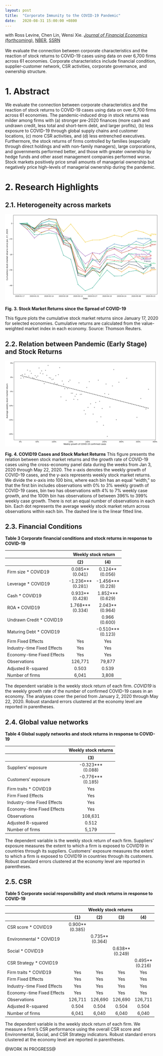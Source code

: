 ```yaml
---
layout: post
title:  "Corporate Immunity to the COVID-19 Pandemic"
date:   2020-08-31 15:00:00 +0800
---
```

with Ross Levine, Chen Lin, Wensi Xie. <a class='icon-ext-link' href='http://www.jfe.rochester.edu/astat.pdf' target="_blank"><i>Journal of Financial Economics</i> (forthcoming)</a>, <a class='icon-ext-link' href='https://www.nber.org/papers/w27055' target="_blank">NBER</a>, <a class='icon-ext-link' href='https://papers.ssrn.com/sol3/papers.cfm?abstract_id=3578585' target="_blank">SSRN</a><br/><br/>We evaluate the connection between corporate characteristics and the reaction of stock returns to COVID-19 cases using data on over 6,700 firms across 61 economies. Corporate characteristics include financial condition, supplier-customer network, CSR activities, corporate governance, and ownership structure.

# 1. Abstract

We evaluate the connection between corporate characteristics and the reaction of stock returns to COVID-19 cases using data on over 6,700 firms across 61 economies. The pandemic-induced drop in stock returns was milder among firms with (a) stronger pre-2020 finances (more cash and undrawn credit, less total and short-term debt, and larger profits), (b) less exposure to COVID-19 through global supply chains and customer locations, (c) more CSR activities, and (d) less entrenched executives. Furthermore, the stock returns of firms controlled by families (especially through direct holdings and with non-family managers), large corporations, and governments performed better, and those with greater ownership by hedge funds and other asset management companies performed worse. Stock markets positively price small amounts of managerial ownership but negatively price high-levels of managerial ownership during the pandemic.

# 2. Research Highlights

## 2.1. Heterogeneity across markets

![Figure 4](/assets/img_post/Figure3.svg)

**Fig. 3.  Stock Market Returns since the Spread of COVID-19**

This figure plots the cumulative stock market returns since January 17, 2020 for selected economies. Cumulative returns are calculated from the value-weighted market index in each economy. Source: Thomson Reuters.

## 2.2. Relation between Pandemic (Early Stage) and Stock Returns

![Figure 4](/assets/img_post/Figure4.svg)

**Fig. 4.  COVID19 Cases and Stock Market Returns**
This figure presents the relation between stock market returns and the growth rate of COVID-19 cases using the cross-economy panel data during the weeks from Jan 3, 2020 through May 22, 2020. The x-axis denotes the weekly growth of COVID-19 cases, and the y-axis represents weekly stock market returns. We divide the x-axis into 100 bins, where each bin has an equal “width,” so that the first bin includes observations with 0% to 3% weekly growth of COVID-19 cases, bin two has observations with 4% to 7% weekly case growth, and the 100th bin has observations of between 396% to 399% weekly case growth. There is not an equal number of observations in each bin. Each dot represents the average weekly stock market return across observations within each bin. The dashed line is the linear fitted line.

## 2.3. Financial Conditions

**Table 3 Corporate financial conditions and stock returns in response to COVID-19**

<div class="center">
<table>
  <thead>
      <tr>
          <th></th>
          <th style="text-align: center" colspan=2>Weekly stock return</th>
      </tr>
    <tr>
      <th></th>
      <th style="text-align: center">(2)</th>
      <th style="text-align: center">(4)</th>
    </tr>
  </thead>
  <tbody>
    <tr>
      <td>Firm size * COVID19</td>
      <td style="text-align: center">0.085**<br>(0.041)</td>
      <td style="text-align: center">0.124**<br>(0.056)</td>
    </tr>
    <tr>
      <td>Leverage * COVID19</td>
      <td style="text-align: center">-1.236***<br>(0.281)</td>
      <td style="text-align: center">-1.456***<br>(0.228)</td>
    </tr>
    <tr>
      <td>Cash * COVID19</td>
      <td style="text-align: center">0.933**<br>(0.428)</td>
      <td style="text-align: center">1.852***<br>(0.629)</td>
    </tr>
    <tr>
      <td>ROA * COVID19</td>
      <td style="text-align: center">1.768***<br>(0.334)</td>
      <td style="text-align: center">2.043**<br>(0.964)</td>
    </tr>
    <tr>
      <td>Undrawn Credit * COVID19</td>
      <td style="text-align: center">&nbsp;</td>
      <td style="text-align: center">0.966<br>(0.600)</td>
    </tr>
    <tr>
      <td>Maturing Debt * COVID19</td>
      <td style="text-align: center">&nbsp;</td>
      <td style="text-align: center">-0.510***<br>(0.123)</td>
    </tr>
    <tr>
      <td>Firm Fixed Effects</td>
      <td style="text-align: center">Yes</td>
      <td style="text-align: center">Yes</td>
    </tr>
    <tr>
      <td>Industry-time Fixed Effects</td>
      <td style="text-align: center">Yes</td>
      <td style="text-align: center">Yes</td>
    </tr>
    <tr>
      <td>Economy-time Fixed Effects</td>
      <td style="text-align: center">Yes</td>
      <td style="text-align: center">Yes</td>
    </tr>
    <tr>
      <td>Observations</td>
      <td style="text-align: center">126,771</td>
      <td style="text-align: center">79,877</td>
    </tr>
    <tr>
      <td>Adjusted R-squared</td>
      <td style="text-align: center">0.503</td>
      <td style="text-align: center">0.539</td>
    </tr>
    <tr>
      <td>Number of firms</td>
      <td style="text-align: center">6,041</td>
      <td style="text-align: center">3,808</td>
    </tr>
  </tbody>
</table>
</div>


The dependent variable is the weekly stock return of each firm. *COVID19* is the weekly growth rate of the number of confirmed COVID-19 cases in an economy. The analyses cover the period from January 2, 2020 through May 22, 2020. Robust standard errors clustered at the economy level are reported in parentheses.

## 2.4. Global value networks

**Table 4 Global supply networks and stock returns in response to COVID-19**

<div class="center">
    <table>
  <thead>
      <tr>
          <th></th>
          <th style="text-align: center">Weekly stock returns</th>
      </tr>
    <tr>
      <th></th>
      <th style="text-align: center">(3)</th>
    </tr>
  </thead>
  <tbody>
    <tr>
      <td>Suppliers’ exposure</td>
      <td style="text-align: center">-0.323***<br>(0.088)</td>
    </tr>
    <tr>
      <td>Customers’ exposure</td>
      <td style="text-align: center">-0.776***<br>(0.185)</td>
    </tr>
    <tr>
      <td>Firm traits * COVID19</td>
      <td style="text-align: center">Yes</td>
    </tr>
    <tr>
      <td>Firm Fixed Effects</td>
      <td style="text-align: center">Yes</td>
    </tr>
    <tr>
      <td>Industry-time Fixed Effects</td>
      <td style="text-align: center">Yes</td>
    </tr>
    <tr>
      <td>Economy-time Fixed Effects</td>
      <td style="text-align: center">Yes</td>
    </tr>
    <tr>
      <td>Observations</td>
      <td style="text-align: center">108,631</td>
    </tr>
    <tr>
      <td>Adjusted R-squared</td>
      <td style="text-align: center">0.512</td>
    </tr>
    <tr>
      <td>Number of firms</td>
      <td style="text-align: center">5,179</td>
    </tr>
  </tbody>
</table>
</div>

The dependent variable is the weekly stock return of each firm. Suppliers’ exposure measures the extent to which a firm is exposed to COVID19 in countries through its suppliers. Customers’ exposure measures the extent to which a firm is exposed to COVID19 in countries through its customers. Robust standard errors clustered at the economy level are reported in parentheses.

## 2.5. CSR

**Table 5 Corporate social responsibility and stock returns in response to COVID-19**

<div class="center">
    <table>
  <thead>
      <tr>
          <th></th>
        <th style="text-align: center" colspan=4>Weekly stock returns</th>
      </tr>
    <tr>
      <th></th>
      <th style="text-align: center">(1)</th>
      <th style="text-align: center">(2)</th>
      <th style="text-align: center">(3)</th>
      <th style="text-align: center">(4)</th>
    </tr>
  </thead>
  <tbody>
    <tr>
      <td>CSR score * COVID19</td>
      <td style="text-align: center">0.900**<br>(0.385)</td>
      <td style="text-align: center">&nbsp;</td>
      <td style="text-align: center">&nbsp;</td>
      <td style="text-align: center">&nbsp;</td>
    </tr>
    <tr>
      <td>Environmental * COVID19</td>
      <td style="text-align: center">&nbsp;</td>
      <td style="text-align: center">0.735**<br>(0.364)</td>
      <td style="text-align: center">&nbsp;</td>
      <td style="text-align: center">&nbsp;</td>
    </tr>
    <tr>
      <td>Social * COVID19</td>
      <td style="text-align: center">&nbsp;</td>
      <td style="text-align: center">&nbsp;</td>
      <td style="text-align: center">0.638**<br>(0.249)</td>
      <td style="text-align: center">&nbsp;</td>
    </tr>
    <tr>
      <td>CSR Strategy * COVID19</td>
      <td style="text-align: center">&nbsp;</td>
      <td style="text-align: center">&nbsp;</td>
      <td style="text-align: center">&nbsp;</td>
      <td style="text-align: center">0.495**<br>(0.216)</td>
    </tr>
    <tr>
      <td>Firm traits * COVID19</td>
      <td style="text-align: center">Yes</td>
      <td style="text-align: center">Yes</td>
      <td style="text-align: center">Yes</td>
      <td style="text-align: center">Yes</td>
    </tr>
    <tr>
      <td>Firm Fixed Effects</td>
      <td style="text-align: center">Yes</td>
      <td style="text-align: center">Yes</td>
      <td style="text-align: center">Yes</td>
      <td style="text-align: center">Yes</td>
    </tr>
    <tr>
      <td>Industry-time Fixed Effects</td>
      <td style="text-align: center">Yes</td>
      <td style="text-align: center">Yes</td>
      <td style="text-align: center">Yes</td>
      <td style="text-align: center">Yes</td>
    </tr>
    <tr>
      <td>Economy-time Fixed Effects</td>
      <td style="text-align: center">Yes</td>
      <td style="text-align: center">Yes</td>
      <td style="text-align: center">Yes</td>
      <td style="text-align: center">Yes</td>
    </tr>
    <tr>
      <td>Observations</td>
      <td style="text-align: center">126,711</td>
      <td style="text-align: center">126,690</td>
      <td style="text-align: center">126,690</td>
      <td style="text-align: center">126,711</td>
    </tr>
    <tr>
      <td>Adjusted R-squared</td>
      <td style="text-align: center">0.504</td>
      <td style="text-align: center">0.504</td>
      <td style="text-align: center">0.504</td>
      <td style="text-align: center">0.504</td>
    </tr>
    <tr>
      <td>Number of firms</td>
      <td style="text-align: center">6,041</td>
      <td style="text-align: center">6,040</td>
      <td style="text-align: center">6,040</td>
      <td style="text-align: center">6,040</td>
    </tr>
  </tbody>
</table>
</div>

The dependent variable is the weekly stock return of each firm.  We measure a firm’s CSR performance using the overall CSR score and Environmental, Social, and CSR Strategy indicators. Robust standard errors clustered at the economy level are reported in parentheses.

@WORK IN PROGRESS@